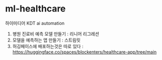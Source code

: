 # ml-healthcare

하이미디어 KDT ai automation

1. 병원 진료비 예측 모델 만들기 : 리니어 리그레션
2. 모델을 예측하는 앱 만들기 : 스트림릿
3. 허깅페이스에 배포하는것은 따로 있다 : https://huggingface.co/spaces/blockenters/healthcare-app/tree/main 

